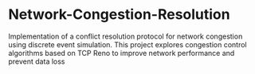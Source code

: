 # Network-Congestion-Resolution
Implementation of a conflict resolution protocol for network congestion using discrete event simulation. This project explores congestion control algorithms based on TCP Reno to improve network performance and prevent data loss
